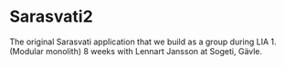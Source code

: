 # Sarasvati2

The original Sarasvati application that we build as a group during LIA 1. (Modular monolith)  8 weeks with Lennart Jansson at Sogeti, Gävle. 
